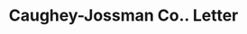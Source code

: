 ---
doi: 10.7916/D84N0GRG
date_other: '1918'
date_other_textual: '1918'
form: correspondence
genre:
- Letters (correspondence)
name:
- Caughey-Jossman Co.
object_in_context_url: https://biggert.cul.columbia.edu/items/view/ave_biggert_01808
subject_hierarchical_geographic:
- Detroit, Michigan, United States
subject_name:
- Caughey-Jossman Co.
title: Caughey-Jossman Co.. Letter
sort_title: Caughey-Jossman Co.. Letter
call_number: ave_biggert_01808
coordinates:
- 42.331388888888895,-83.04583333333333
pid: ave_biggert_01808
identifiers: ave_biggert_01808
canvas_id: ldpd:397066
permalink: "/items/ave_biggert_01808/"
layout: iiif-image-page
---